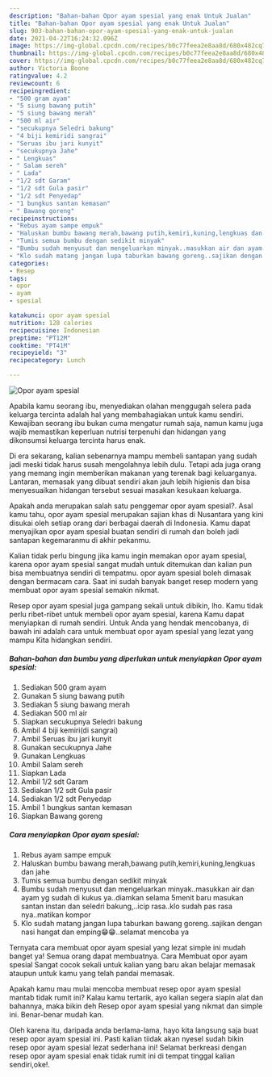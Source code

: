 ```yaml
---
description: "Bahan-bahan Opor ayam spesial yang enak Untuk Jualan"
title: "Bahan-bahan Opor ayam spesial yang enak Untuk Jualan"
slug: 903-bahan-bahan-opor-ayam-spesial-yang-enak-untuk-jualan
date: 2021-04-22T16:24:32.096Z
image: https://img-global.cpcdn.com/recipes/b0c77feea2e8aa8d/680x482cq70/opor-ayam-spesial-foto-resep-utama.jpg
thumbnail: https://img-global.cpcdn.com/recipes/b0c77feea2e8aa8d/680x482cq70/opor-ayam-spesial-foto-resep-utama.jpg
cover: https://img-global.cpcdn.com/recipes/b0c77feea2e8aa8d/680x482cq70/opor-ayam-spesial-foto-resep-utama.jpg
author: Victoria Boone
ratingvalue: 4.2
reviewcount: 6
recipeingredient:
- "500 gram ayam"
- "5 siung bawang putih"
- "5 siung bawang merah"
- "500 ml air"
- "secukupnya Seledri bakung"
- "4 biji kemiridi sangrai"
- "Seruas ibu jari kunyit"
- "secukupnya Jahe"
- " Lengkuas"
- " Salam sereh"
- " Lada"
- "1/2 sdt Garam"
- "1/2 sdt Gula pasir"
- "1/2 sdt Penyedap"
- "1 bungkus santan kemasan"
- " Bawang goreng"
recipeinstructions:
- "Rebus ayam sampe empuk"
- "Haluskan bumbu bawang merah,bawang putih,kemiri,kuning,lengkuas dan jahe"
- "Tumis semua bumbu dengan sedikit minyak"
- "Bumbu sudah menyusut dan mengeluarkan minyak..masukkan air dan ayam yg sudah di kukus ya..diamkan selama 5menit baru masukan santan instan dan seledri bakung,..icip rasa..klo sudah pas rasa nya..matikan kompor"
- "Klo sudah matang jangan lupa taburkan bawang goreng..sajikan dengan nasi hangat dan emping😁😁..selamat mencoba ya"
categories:
- Resep
tags:
- opor
- ayam
- spesial

katakunci: opor ayam spesial 
nutrition: 128 calories
recipecuisine: Indonesian
preptime: "PT12M"
cooktime: "PT41M"
recipeyield: "3"
recipecategory: Lunch

---
```



![Opor ayam spesial](https://img-global.cpcdn.com/recipes/b0c77feea2e8aa8d/680x482cq70/opor-ayam-spesial-foto-resep-utama.jpg)

Apabila kamu seorang ibu, menyediakan olahan menggugah selera pada keluarga tercinta adalah hal yang membahagiakan untuk kamu sendiri. Kewajiban seorang ibu bukan cuma mengatur rumah saja, namun kamu juga wajib memastikan keperluan nutrisi terpenuhi dan hidangan yang dikonsumsi keluarga tercinta harus enak.

Di era  sekarang, kalian sebenarnya mampu membeli santapan yang sudah jadi meski tidak harus susah mengolahnya lebih dulu. Tetapi ada juga orang yang memang ingin memberikan makanan yang terenak bagi keluarganya. Lantaran, memasak yang dibuat sendiri akan jauh lebih higienis dan bisa menyesuaikan hidangan tersebut sesuai masakan kesukaan keluarga. 



Apakah anda merupakan salah satu penggemar opor ayam spesial?. Asal kamu tahu, opor ayam spesial merupakan sajian khas di Nusantara yang kini disukai oleh setiap orang dari berbagai daerah di Indonesia. Kamu dapat menyajikan opor ayam spesial buatan sendiri di rumah dan boleh jadi santapan kegemaranmu di akhir pekanmu.

Kalian tidak perlu bingung jika kamu ingin memakan opor ayam spesial, karena opor ayam spesial sangat mudah untuk ditemukan dan kalian pun bisa membuatnya sendiri di tempatmu. opor ayam spesial boleh dimasak dengan bermacam cara. Saat ini sudah banyak banget resep modern yang membuat opor ayam spesial semakin nikmat.

Resep opor ayam spesial juga gampang sekali untuk dibikin, lho. Kamu tidak perlu ribet-ribet untuk membeli opor ayam spesial, karena Kamu dapat menyiapkan di rumah sendiri. Untuk Anda yang hendak mencobanya, di bawah ini adalah cara untuk membuat opor ayam spesial yang lezat yang mampu Kita hidangkan sendiri.

<!--inarticleads1-->

##### Bahan-bahan dan bumbu yang diperlukan untuk menyiapkan Opor ayam spesial:

1. Sediakan 500 gram ayam
1. Gunakan 5 siung bawang putih
1. Sediakan 5 siung bawang merah
1. Sediakan 500 ml air
1. Siapkan secukupnya Seledri bakung
1. Ambil 4 biji kemiri(di sangrai)
1. Ambil Seruas ibu jari kunyit
1. Gunakan secukupnya Jahe
1. Gunakan  Lengkuas
1. Ambil  Salam sereh
1. Siapkan  Lada
1. Ambil 1/2 sdt Garam
1. Sediakan 1/2 sdt Gula pasir
1. Sediakan 1/2 sdt Penyedap
1. Ambil 1 bungkus santan kemasan
1. Siapkan  Bawang goreng




<!--inarticleads2-->

##### Cara menyiapkan Opor ayam spesial:

1. Rebus ayam sampe empuk
1. Haluskan bumbu bawang merah,bawang putih,kemiri,kuning,lengkuas dan jahe
1. Tumis semua bumbu dengan sedikit minyak
1. Bumbu sudah menyusut dan mengeluarkan minyak..masukkan air dan ayam yg sudah di kukus ya..diamkan selama 5menit baru masukan santan instan dan seledri bakung,..icip rasa..klo sudah pas rasa nya..matikan kompor
1. Klo sudah matang jangan lupa taburkan bawang goreng..sajikan dengan nasi hangat dan emping😁😁..selamat mencoba ya




Ternyata cara membuat opor ayam spesial yang lezat simple ini mudah banget ya! Semua orang dapat membuatnya. Cara Membuat opor ayam spesial Sangat cocok sekali untuk kalian yang baru akan belajar memasak ataupun untuk kamu yang telah pandai memasak.

Apakah kamu mau mulai mencoba membuat resep opor ayam spesial mantab tidak rumit ini? Kalau kamu tertarik, ayo kalian segera siapin alat dan bahannya, maka bikin deh Resep opor ayam spesial yang nikmat dan simple ini. Benar-benar mudah kan. 

Oleh karena itu, daripada anda berlama-lama, hayo kita langsung saja buat resep opor ayam spesial ini. Pasti kalian tiidak akan nyesel sudah bikin resep opor ayam spesial lezat sederhana ini! Selamat berkreasi dengan resep opor ayam spesial enak tidak rumit ini di tempat tinggal kalian sendiri,oke!.

